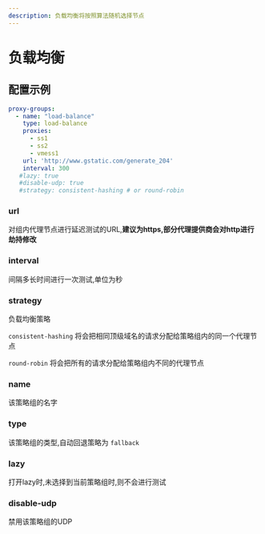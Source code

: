 ```yaml
---
description: 负载均衡将按照算法随机选择节点
---
```


# 负载均衡

## 配置示例

```yaml
proxy-groups:
  - name: "load-balance"
    type: load-balance
    proxies:
      - ss1
      - ss2
      - vmess1
    url: 'http://www.gstatic.com/generate_204'
    interval: 300
   #lazy: true
   #disable-udp: true
   #strategy: consistent-hashing # or round-robin
```

### url

对组内代理节点进行延迟测试的URL,**建议为https,部分代理提供商会对http进行劫持修改**

### **interval**

间隔多长时间进行一次测试,单位为秒

### strategy

负载均衡策略

`consistent-hashing` 将会把相同顶级域名的请求分配给策略组内的同一个代理节点

`round-robin` 将会把所有的请求分配给策略组内不同的代理节点

### name

该策略组的名字

### type

该策略组的类型,自动回退策略为 `fallback`

### lazy

打开lazy时,未选择到当前策略组时,则不会进行测试

### disable-udp

禁用该策略组的UDP
